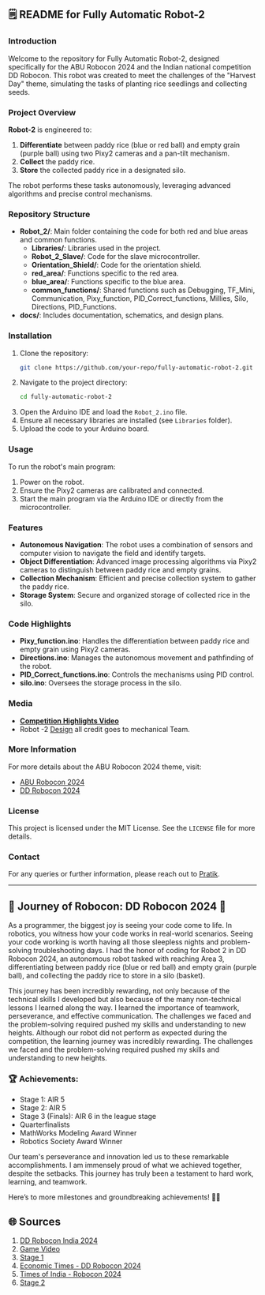 ## 🗒️ README for Fully Automatic Robot-2

### Introduction

Welcome to the repository for Fully Automatic Robot-2, designed specifically for the ABU Robocon 2024 and the Indian national competition DD Robocon. This robot was created to meet the challenges of the "Harvest Day" theme, simulating the tasks of planting rice seedlings and collecting seeds.

### Project Overview

**Robot-2** is engineered to:
1. **Differentiate** between paddy rice (blue or red ball) and empty grain (purple ball) using two Pixy2 cameras and a pan-tilt mechanism.
2. **Collect** the paddy rice.
3. **Store** the collected paddy rice in a designated silo.

The robot performs these tasks autonomously, leveraging advanced algorithms and precise control mechanisms.

### Repository Structure

- **Robot_2/**: Main folder containing the code for both red and blue areas and common functions.
  - **Libraries/**: Libraries used in the project.
  - **Robot_2_Slave/**: Code for the slave microcontroller.
  - **Orientation_Shield/**: Code for the orientation shield.
  - **red_area/**: Functions specific to the red area.
  - **blue_area/**: Functions specific to the blue area.
  - **common_functions/**: Shared functions such as Debugging, TF_Mini, Communication, Pixy_function, PID_Correct_functions, Millies, Silo, Directions, PID_Functions.
- **docs/**: Includes documentation, schematics, and design plans.

### Installation

1. Clone the repository:
    ```sh
    git clone https://github.com/your-repo/fully-automatic-robot-2.git
    ```
2. Navigate to the project directory:
    ```sh
    cd fully-automatic-robot-2
    ```
3. Open the Arduino IDE and load the `Robot_2.ino` file.
4. Ensure all necessary libraries are installed (see `Libraries` folder).
5. Upload the code to your Arduino board.

### Usage

To run the robot's main program:
1. Power on the robot.
2. Ensure the Pixy2 cameras are calibrated and connected.
3. Start the main program via the Arduino IDE or directly from the microcontroller.

### Features

- **Autonomous Navigation**: The robot uses a combination of sensors and computer vision to navigate the field and identify targets.
- **Object Differentiation**: Advanced image processing algorithms via Pixy2 cameras to distinguish between paddy rice and empty grains.
- **Collection Mechanism**: Efficient and precise collection system to gather the paddy rice.
- **Storage System**: Secure and organized storage of collected rice in the silo.

### Code Highlights

- **Pixy_function.ino**: Handles the differentiation between paddy rice and empty grain using Pixy2 cameras.
- **Directions.ino**: Manages the autonomous movement and pathfinding of the robot.
- **PID_Correct_functions.ino**: Controls the mechanisms using PID control.
- **silo.ino**: Oversees the storage process in the silo.

### Media

- **[Competition Highlights Video](https://www.ddrobocon.in/index.php/game-video)**
- Robot -2 [Design](https://a360.co/3vybZxy) all credit goes to mechanical Team.

### More Information

For more details about the ABU Robocon 2024 theme, visit:
- [ABU Robocon 2024](https://aburobocon2024.vtv.gov.vn/)
- [DD Robocon 2024](https://www.ddrobocon.in/)


### License

This project is licensed under the MIT License. See the `LICENSE` file for more details.

### Contact

For any queries or further information, please reach out to [Pratik](https://www.linkedin.com/in/pratikwayal/).

---

## 🚀 Journey of Robocon: DD Robocon 2024 🚀

As a programmer, the biggest joy is seeing your code come to life. In robotics, you witness how your code works in real-world scenarios. Seeing your code working is worth having all those sleepless nights and problem-solving troubleshooting days. I had the honor of coding for Robot 2 in DD Robocon 2024, an autonomous robot tasked with reaching Area 3, differentiating between paddy rice (blue or red ball) and empty grain (purple ball), and collecting the paddy rice to store in a silo (basket).

This journey has been incredibly rewarding, not only because of the technical skills I developed but also because of the many non-technical lessons I learned along the way. I learned the importance of teamwork, perseverance, and effective communication. The challenges we faced and the problem-solving required pushed my skills and understanding to new heights. Although our robot did not perform as expected during the competition, the learning journey was incredibly rewarding. The challenges we faced and the problem-solving required pushed my skills and understanding to new heights.

### 🏆 Achievements:

- Stage 1: AIR 5
- Stage 2: AIR 5
- Stage 3 (Finals): AIR 6 in the league stage
- Quarterfinalists
- MathWorks Modeling Award Winner
- Robotics Society Award Winner

Our team's perseverance and innovation led us to these remarkable accomplishments. I am immensely proud of what we achieved together, despite the setbacks. This journey has truly been a testament to hard work, learning, and teamwork.

Here’s to more milestones and groundbreaking achievements! 🚀🤖

## 🌐 Sources

1. [DD Robocon India 2024](https://www.ddrobocon.in/)
2. [Game Video](https://www.ddrobocon.in/index.php/game-video)
3. [Stage 1](https://www.ddrobocon.in/index.php/stage-1-2024)
4. [Economic Times - DD Robocon 2024](https://m.economictimes.com/news/india/dd-robocon-2024-epic-showdown-of-indias-top-engineering-minds/articleshow/111748903.cms)
5. [Times of India - Robocon 2024](https://timesofindia.indiatimes.com/city/delhi/students-from-india-compete-in-robocon-2024-for-the-ultimate-robotics-showdown/articleshow/111738699.cms)
6. [Stage 2](https://www.ddrobocon.in/index.php/stage-4)